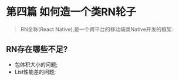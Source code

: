 # 第四篇 如何造一个类RN轮子

> RN全称(React Native),是一个跨平台的移动端类Native开发的框架.

## RN存在哪些不足?

* 包体积大小的问题;
* List性能差的问题;

